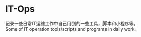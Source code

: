# IT-Ops
记录一些日常IT运维工作中自己用到的一些工具，脚本和小程序等。<br>
Some of IT operation tools/scripts and programs in daily work.
